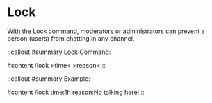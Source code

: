 # Lock

With the Lock command, moderators or administrators can prevent a person (users) from chatting in any channel.

::callout
#summary
Lock Command:

#content
/lock >time< >reason<
::

::callout
#summary
Example:

#content
/lock time:1h reason:No talking here!
::